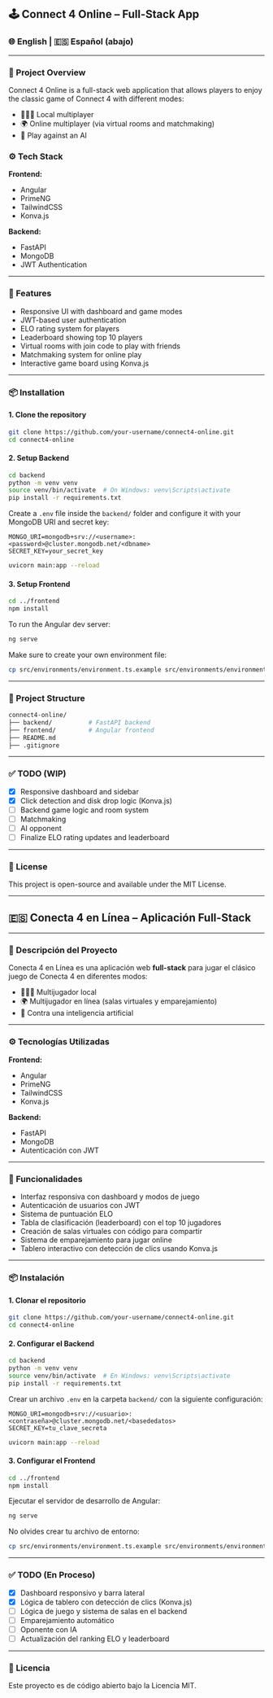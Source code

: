 ## 🕹️ Connect 4 Online – Full-Stack App

### 🌐 English | 🇪🇸 Español (abajo)

---

### 📌 Project Overview

Connect 4 Online is a full-stack web application that allows players to enjoy the classic game of Connect 4 with different modes:

- 🧑‍🤝‍🧑 Local multiplayer
- 🌍 Online multiplayer (via virtual rooms and matchmaking)
- 🤖 Play against an AI

### ⚙️ Tech Stack

**Frontend:**
- Angular
- PrimeNG
- TailwindCSS
- Konva.js

**Backend:**
- FastAPI
- MongoDB
- JWT Authentication

---

### 🚀 Features

- Responsive UI with dashboard and game modes
- JWT-based user authentication
- ELO rating system for players
- Leaderboard showing top 10 players
- Virtual rooms with join code to play with friends
- Matchmaking system for online play
- Interactive game board using Konva.js

---

### 📦 Installation

#### 1. Clone the repository

```bash
git clone https://github.com/your-username/connect4-online.git
cd connect4-online
```

#### 2. Setup Backend

```bash
cd backend
python -m venv venv
source venv/bin/activate  # On Windows: venv\Scripts\activate
pip install -r requirements.txt
```

Create a `.env` file inside the `backend/` folder and configure it with your MongoDB URI and secret key:

```env
MONGO_URI=mongodb+srv://<username>:<password>@cluster.mongodb.net/<dbname>
SECRET_KEY=your_secret_key
```

```bash
uvicorn main:app --reload
```

#### 3. Setup Frontend

```bash
cd ../frontend
npm install
```

To run the Angular dev server:

```bash
ng serve
```

Make sure to create your own environment file:
```bash
cp src/environments/environment.ts.example src/environments/environment.ts
```

---

### 📁 Project Structure

```bash
connect4-online/
├── backend/          # FastAPI backend
├── frontend/         # Angular frontend
├── README.md
├── .gitignore
```

---

### ✅ TODO (WIP)

- [x] Responsive dashboard and sidebar
- [x] Click detection and disk drop logic (Konva.js)
- [ ] Backend game logic and room system
- [ ] Matchmaking
- [ ] AI opponent
- [ ] Finalize ELO rating updates and leaderboard

---

### 📄 License

This project is open-source and available under the MIT License.

---

## 🇪🇸 Conecta 4 en Línea – Aplicación Full-Stack

---

### 📌 Descripción del Proyecto

Conecta 4 en Línea es una aplicación web **full-stack** para jugar el clásico juego de Conecta 4 en diferentes modos:

- 🧑‍🤝‍🧑 Multijugador local  
- 🌍 Multijugador en línea (salas virtuales y emparejamiento)  
- 🤖 Contra una inteligencia artificial

---

### ⚙️ Tecnologías Utilizadas

**Frontend:**
- Angular  
- PrimeNG  
- TailwindCSS  
- Konva.js

**Backend:**
- FastAPI  
- MongoDB  
- Autenticación con JWT

---

### 🚀 Funcionalidades

- Interfaz responsiva con dashboard y modos de juego  
- Autenticación de usuarios con JWT  
- Sistema de puntuación ELO  
- Tabla de clasificación (leaderboard) con el top 10 jugadores  
- Creación de salas virtuales con código para compartir  
- Sistema de emparejamiento para jugar online  
- Tablero interactivo con detección de clics usando Konva.js

---

### 📦 Instalación

#### 1. Clonar el repositorio

```bash
git clone https://github.com/your-username/connect4-online.git
cd connect4-online
```

#### 2. Configurar el Backend

```bash
cd backend
python -m venv venv
source venv/bin/activate  # En Windows: venv\Scripts\activate
pip install -r requirements.txt
```

Crear un archivo `.env` en la carpeta `backend/` con la siguiente configuración:

```env
MONGO_URI=mongodb+srv://<usuario>:<contraseña>@cluster.mongodb.net/<basededatos>
SECRET_KEY=tu_clave_secreta
```

```bash
uvicorn main:app --reload
```

#### 3. Configurar el Frontend

```bash
cd ../frontend
npm install
```

Ejecutar el servidor de desarrollo de Angular:

```bash
ng serve
```

No olvides crear tu archivo de entorno:

```bash
cp src/environments/environment.ts.example src/environments/environment.ts
```


---

### ✅ TODO (En Proceso)

- [x] Dashboard responsivo y barra lateral  
- [x] Lógica de tablero con detección de clics (Konva.js)  
- [ ] Lógica de juego y sistema de salas en el backend  
- [ ] Emparejamiento automático  
- [ ] Oponente con IA  
- [ ] Actualización del ranking ELO y leaderboard

---

### 📄 Licencia

Este proyecto es de código abierto bajo la Licencia MIT.
